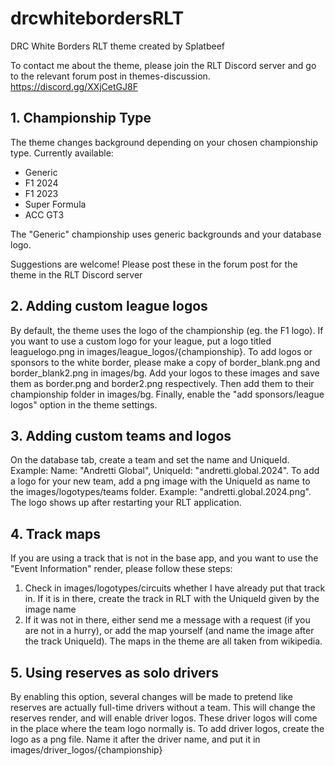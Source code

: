 # drcwhitebordersRLT
DRC White Borders RLT theme created by Splatbeef

To contact me about the theme, please join the RLT Discord server and go to the relevant forum post in themes-discussion. https://discord.gg/XXjCetGJ8F

## 1. Championship Type

The theme changes background depending on your chosen championship type.
Currently available:
- Generic
- F1 2024
- F1 2023
- Super Formula
- ACC GT3

The "Generic" championship uses generic backgrounds and your database logo.

Suggestions are welcome! Please post these in the forum post for the theme in the RLT Discord server

## 2. Adding custom league logos

By default, the theme uses the logo of the championship (eg. the F1 logo). If you want to use a custom logo for your league, put a logo titled leaguelogo.png in images/league_logos/{championship}.
To add logos or sponsors to the white border, please make a copy of border_blank.png and border_blank2.png in images/bg. Add your logos to these images and save them as border.png and border2.png respectively. Then add them to their championship folder in images/bg.
Finally, enable the "add sponsors/league logos" option in the theme settings.

## 3. Adding custom teams and logos

On the database tab, create a team and set the name and UniqueId. Example: Name: "Andretti Global", UniqueId: "andretti.global.2024".
To add a logo for your new team, add a png image with the UniqueId as name to the images/logotypes/teams folder. Example: "andretti.global.2024.png". The logo shows up after restarting your RLT application.

## 4. Track maps

If you are using a track that is not in the base app, and you want to use the "Event Information" render, please follow these steps:
1. Check in images/logotypes/circuits whether I have already put that track in. If it is in there, create the track in RLT with the UniqueId given by the image name
2. If it was not in there, either send me a message with a request (if you are not in a hurry), or add the map yourself (and name the image after the track UniqueId). The maps in the theme are all taken from wikipedia.

## 5. Using reserves as solo drivers

By enabling this option, several changes will be made to pretend like reserves are actually full-time drivers without a team. This will change the reserves render, and will enable driver logos.
These driver logos will come in the place where the team logo normally is. To add driver logos, create the logo as a png file. Name it after the driver name, and put it in images/driver_logos/{championship}
